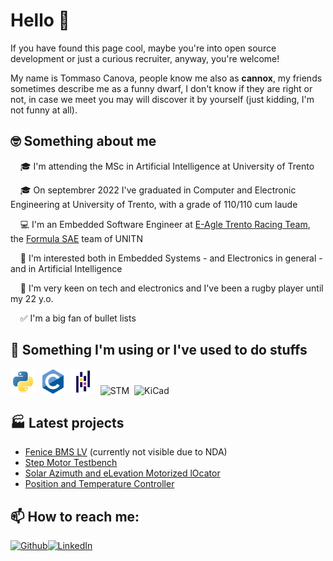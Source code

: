 # Hello 👋

If you have found this page cool, maybe you're into open source development or just a curious recruiter, anyway, you're welcome!

My name is Tommaso Canova, people know me also as __cannox__, my friends sometimes describe me as a funny dwarf, I don't know if they are right or not, in case we meet you may will discover it by yourself (just kidding, I'm not funny at all).

## 🤓 Something about me

&nbsp;&nbsp;&nbsp;&nbsp;🎓 I'm attending the MSc in Artificial Intelligence at University of Trento

&nbsp;&nbsp;&nbsp;&nbsp;🎓 On septembrer 2022 I've graduated in Computer and Electronic Engineering at University of Trento, with a grade of 110/110 cum laude

&nbsp;&nbsp;&nbsp;&nbsp;💻 I'm an Embedded Software Engineer at [E-Agle Trento Racing Team](https://github.com/eagletrt/), the [Formula SAE](https://en.wikipedia.org/wiki/Formula_SAE) team of UNITN

&nbsp;&nbsp;&nbsp;&nbsp;🤖 I'm interested both in Embedded Systems - and Electronics in general - and in Artificial Intelligence

&nbsp;&nbsp;&nbsp;&nbsp;🏉 I'm very keen on tech and electronics and I've been a rugby player until my 22 y.o.

&nbsp;&nbsp;&nbsp;&nbsp;✅ I'm a big fan of bullet lists

## 👀 Something I'm using or I've used to do stuffs
<div>
  <img src="https://github.com/devicons/devicon/blob/master/icons/python/python-original.svg" title="Python" alt="Python" width="40" height="40"/>&nbsp;
  <img src="https://github.com/devicons/devicon/blob/master/icons/c/c-original.svg" title="C" alt="C" width="40" height="40"/>&nbsp;
  <img src="https://github.com/devicons/devicon/blob/master/icons/pandas/pandas-original.svg" title="Pandas" alt="Pandas" width="40" height="40"/>&nbsp;
  <img src="https://upload.wikimedia.org/wikipedia/commons/thumb/1/1b/ST_logo_2020_blue_V.svg/1200px-ST_logo_2020_blue_V.svg.png" title="STM" alt="STM" width="50" height="40"/>&nbsp;
  <img src="https://upload.wikimedia.org/wikipedia/commons/thumb/5/59/KiCad-Logo.svg/1280px-KiCad-Logo.svg.png" title="KiCad" alt="KiCad" width="100" height="40"/>&nbsp;
</div>

## 🏭 Latest projects

- [Fenice BMS LV](https://github.com/cannox227/fenice-bms-lv) (currently not visible due to NDA)
- [Step Motor Testbench](https://github.com/cannox227/Step-Motor-Test-Bench)
- [Solar Azimuth and eLevation Motorized lOcator](https://github.com/cannox227/Solar-Azimuth-and-eLevation-Motorized-lOcator)
- [Position and Temperature Controller](https://github.com/cannox227/Position-and-Temperature-Controller)

## 📫 How to reach me: 
<div><p><a href="https://github.com/cannox227" target="_blank"><img alt="Github" src="https://img.shields.io/badge/GitHub-%2312100E.svg?&style=for-the-badge&logo=Github&logoColor=white" /></a><a href="https://www.linkedin.com/in/tommaso-canova/" target="_blank"><img alt="LinkedIn" src="https://img.shields.io/badge/linkedin-%230077B5.svg?&style=for-the-badge&logo=linkedin&logoColor=white" /></a> </div>

<!--
**cannox227/cannox227** is a ✨ _special_ ✨ repository because its `README.md` (this file) appears on your GitHub profile.

Here are some ideas to get you started:

- 🔭 I’m currently working on ...
- 🌱 I’m currently learning ...
- 👯 I’m looking to collaborate on ...
- 🤔 I’m looking for help with ...
- 💬 Ask me about ...
- 📫 How to reach me: ...
- 😄 Pronouns: ...
- ⚡ Fun fact: ...
-->

